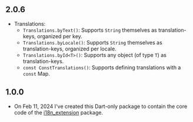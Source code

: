 ## 2.0.6

* Translations:
    - `Translations.byText()`: Supports `String` themselves as translation-keys, organized per
      key.
    - `Translations.byLocale()`: Supports `String` themselves as translation-keys, organized per
      locale.
    - `Translations.byId<T>()`: Supports any object (of type `T`) as translation-keys.
    - `const ConstTranslations()`: Supports defining translations with a `const` Map.

## 1.0.0

* On Feb 11, 2024 I've created this Dart-only package to contain the core code of
  the [i18n_extension](https://pub.dev/packages/i18n_extension) package.
